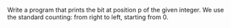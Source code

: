 Write a program that prints the bit at position p of the given integer. We use the standard counting: from right to left, starting from 0.
